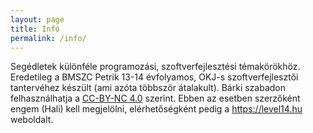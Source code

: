 ```yaml
---
layout: page
title: Infó
permalink: /info/
---
```


Segédletek különféle programozási, szoftverfejlesztési témakörökhöz.
Eredetileg a BMSZC Petrik 13-14 évfolyamos, OKJ-s szoftverfejlesztői tantervéhez készült (ami azóta többször átalakult). 
Bárki szabadon felhasználhatja a [CC-BY-NC 4.0](https://creativecommons.org/licenses/by-nc/4.0/) szerint.
Ebben az esetben szerzőként engem (Hali) kell megjelölni, elérhetőségként pedig a <https://level14.hu> weboldalt.

